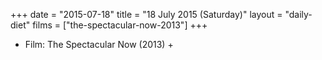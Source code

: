 +++
date = "2015-07-18"
title = "18 July 2015 (Saturday)"
layout = "daily-diet"
films = ["the-spectacular-now-2013"]
+++


* Film: The Spectacular Now (2013) +